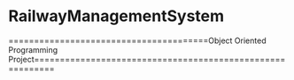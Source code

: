 # RailwayManagementSystem
=======================================Object Oriented Programming Project==========================================================

